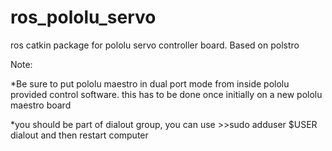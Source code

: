 ros_pololu_servo
================

ros catkin package for pololu servo controller board. Based on polstro 

Note:

*Be sure to put pololu maestro in dual port mode from inside pololu provided control software. this has to be done once initially on a new pololu maestro board

*you should be part of dialout group, you can use >>sudo adduser $USER dialout  and then restart computer
